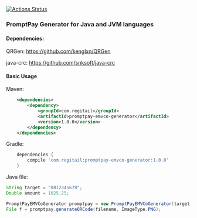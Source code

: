 [![Actions Status](https://github.com/regitail/promptpay-emvco-generator-java/workflows/Java%20CI/badge.svg)](https://github.com/regitail/promptpay-emvco-generator-java/actions)
### PromptPay Generator for Java and JVM languages

#### Dependencies:
QRGen: https://github.com/kenglxn/QRGen

java-crc: https://github.com/snksoft/java-crc

#### Basic Usage

Maven:
```xml
    <dependencies>
        <dependency>
            <groupId>com.regitail</groupId>
            <artifactId>promptpay-emvco-generator</artifactId>
            <version>1.0.0</version>
        </dependency>
    </dependencies>
```

Gradle:

```gradle
    dependencies {
        compile 'com.regitail:promptpay-emvco-generator:1.0.0'
    }
```

Java file:
```java
String target = "0812345678";
Double amount = 1025.25;

PromptPayEMVCoGenerator promptpay = new PromptPayEMVCoGenerator(target, amount);
File f = promptpay.generateQRCode(filename, ImageType.PNG);
```
